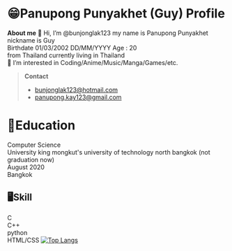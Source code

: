 # 😁Panupong Punyakhet (Guy) Profile
**About me**
👋 Hi, I’m @bunjonglak123 my name is Panupong Punyakhet nickname is Guy <br />
Birthdate 01/03/2002 DD/MM/YYYY    Age : 20 <br />from Thailand currently living in Thailand
<br /> 👀 I’m interested in Coding/Anime/Music/Manga/Games/etc.

> **Contact** 
> - bunjonglak123@hotmail.com 
> - panupong.kay123@gmail.com

# 📖Education

Computer Science<br />
University king mongkut's university of technology north bangkok (not graduation now)<br />
August 2020<br />
Bangkok<br />

## 🖥Skill
C<br />
C++<br />
python<br />
HTML/CSS
[![Top Langs](https://github-readme-stats.vercel.app/api/top-langs/?username=bunjonglak123&layout=compact)](https://github.com/anuraghazra/github-readme-stats)
